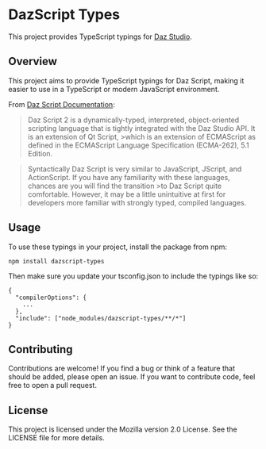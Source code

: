 # DazScript Types

This project provides TypeScript typings for [Daz Studio](https://www.daz3d.com/).

## Overview

This project aims to provide TypeScript typings for Daz Script, making it easier to use in a TypeScript or modern JavaScript environment.

From [Daz Script Documentation](http://docs.daz3d.com/doku.php/public/software/dazstudio/4/referenceguide/scripting/start):

>Daz Script 2 is a dynamically-typed, interpreted, object-oriented scripting language that is tightly integrated with the Daz Studio API. It is an extension of Qt Script, >which is an extension of ECMAScript as defined in the ECMAScript Language Specification (ECMA-262), 5.1 Edition.

>Syntactically Daz Script is very similar to JavaScript, JScript, and ActionScript. If you have any familiarity with these languages, chances are you will find the transition >to Daz Script quite comfortable. However, it may be a little unintuitive at first for developers more familiar with strongly typed, compiled languages.

## Usage

To use these typings in your project, install the package from npm:

```
npm install dazscript-types
```

Then make sure you update your tsconfig.json to include the typings like so:

```
{
  "compilerOptions": {
    ...
  },
  "include": ["node_modules/dazscript-types/**/*"]
}
```

## Contributing

Contributions are welcome! If you find a bug or think of a feature that should be added, please open an issue. If you want to contribute code, feel free to open a pull request.

## License

This project is licensed under the Mozilla version 2.0 License. See the LICENSE file for more details.
